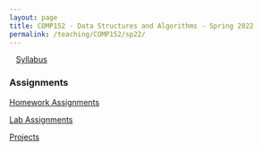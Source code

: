```yaml
---
layout: page
title: COMP152 - Data Structures and Algorithms - Spring 2022
permalink: /teaching/COMP152/sp22/
---
```


&nbsp;&nbsp;&nbsp;[Syllabus](/teaching/COMP152/sp22/comp152-syllabus.pdf)

### Assignments

[Homework Assignments](/teaching/COMP152/sp22/homework/)

[Lab Assignments](/teaching/COMP152/sp22/labs/)

[Projects](/teaching/COMP152/sp22/projects/)
